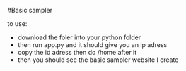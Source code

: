 #Basic sampler

to use:
* download the foler into your python folder
* then run app.py and it should give you an ip adress
* copy the id adress then do /home after it
* then you should see the basic sampler website I create
